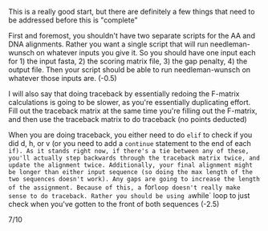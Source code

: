 This is a really good start, but there are definitely a few things that need to be addressed before this is "complete"

First and foremost, you shouldn't have two separate scripts for the AA and DNA alignments. Rather you want a single script that will run needleman-wunsch on whatever inputs you give it. So you should have one input each for 1) the input fasta, 2) the scoring matrix file, 3) the gap penalty, 4) the output file. Then your script should be able to run needleman-wunsch on whatever those inputs are. (-0.5)

I will also say that doing traceback by essentially redoing the F-matrix calculations is going to be slower, as you're essentially duplicating effort. Fill out the traceback matrix at the same time you're filling out the F-matrix, and then use the traceback matrix to do traceback (no points deducted)

When you are doing traceback, you either need to do `elif` to check if you did d, h, or v (or you need to add a `continue` statement to the end of each `if). As it stands right now, if there's a tie between any of these, you'll actually step backwards through the traceback matrix twice, and update the alignment twice. Additionally, your final alignment might be longer than either input sequence (so doing the max length of the two sequences doesn't work). Any gaps are going to increase the length of the assignment. Because of this, a `for` loop doesn't really make sense to do traceback. Rather you should be using a `while` loop to just check when you've gotten to the front of both sequences (-2.5)

7/10
